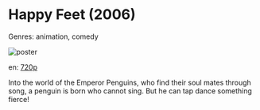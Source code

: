 # Happy Feet (2006)

Genres: animation, comedy

![poster](http://image.tmdb.org/t/p/w500/8RLEzftZK87S2usLsQoYtyNYzoV.jpg)

en:
  [720p](magnet:?xt=urn:btih:C3C7B775D5230EA0D372B8135E1917FCAA6B5B33&tr=udp://glotorrents.pw:6969/announce&tr=udp://tracker.opentrackr.org:1337/announce&tr=udp://torrent.gresille.org:80/announce&tr=udp://tracker.openbittorrent.com:80&tr=udp://tracker.coppersurfer.tk:6969&tr=udp://tracker.leechers-paradise.org:6969&tr=udp://p4p.arenabg.ch:1337&tr=udp://tracker.internetwarriors.net:1337)
  


Into the world of the Emperor Penguins, who find their soul mates through song, a penguin is born who cannot sing. But he can tap dance something fierce!